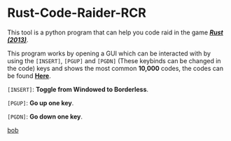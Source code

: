 # Rust-Code-Raider-RCR

This tool is a python program that can help you code raid in the game ***[Rust (2013)](https://rust.facepunch.com/)***.

This program works by opening a GUI which can be interacted with by using the `[INSERT]`, `[PGUP]` and `[PGDN]` (These keybinds can be changed in the code) keys and shows the most common **10,000** codes, the codes can be found **[Here](https://rusttips.com/top-10000-rust-door-lock-codes/)**.

`[INSERT]`: **Toggle from Windowed to Borderless**.

`[PGUP]`: **Go up one key**.

`[PGDN]`: **Go down one key**.



[bob](https://github.com/ShortCoolGuy000/Rust-Code-Raider-RCR/Images/Bordered.PNG)
